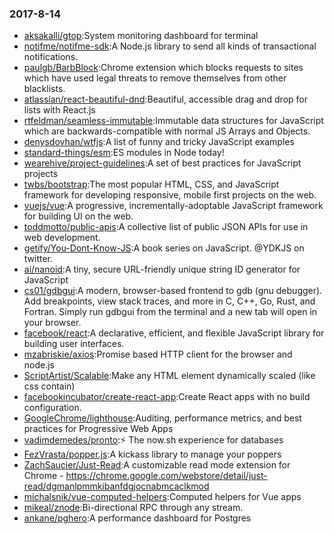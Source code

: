 ### 2017-8-14 
* [aksakalli/gtop](https://github.com//aksakalli/gtop):System monitoring dashboard for terminal 
* [notifme/notifme-sdk](https://github.com//notifme/notifme-sdk):A Node.js library to send all kinds of transactional notifications. 
* [paulgb/BarbBlock](https://github.com//paulgb/BarbBlock):Chrome extension which blocks requests to sites which have used legal threats to remove themselves from other blacklists. 
* [atlassian/react-beautiful-dnd](https://github.com//atlassian/react-beautiful-dnd):Beautiful, accessible drag and drop for lists with React.js 
* [rtfeldman/seamless-immutable](https://github.com//rtfeldman/seamless-immutable):Immutable data structures for JavaScript which are backwards-compatible with normal JS Arrays and Objects. 
* [denysdovhan/wtfjs](https://github.com//denysdovhan/wtfjs):A list of funny and tricky JavaScript examples 
* [standard-things/esm](https://github.com//standard-things/esm):ES modules in Node today! 
* [wearehive/project-guidelines](https://github.com//wearehive/project-guidelines):A set of best practices for JavaScript projects 
* [twbs/bootstrap](https://github.com//twbs/bootstrap):The most popular HTML, CSS, and JavaScript framework for developing responsive, mobile first projects on the web. 
* [vuejs/vue](https://github.com//vuejs/vue):A progressive, incrementally-adoptable JavaScript framework for building UI on the web. 
* [toddmotto/public-apis](https://github.com//toddmotto/public-apis):A collective list of public JSON APIs for use in web development. 
* [getify/You-Dont-Know-JS](https://github.com//getify/You-Dont-Know-JS):A book series on JavaScript. @YDKJS on twitter. 
* [ai/nanoid](https://github.com//ai/nanoid):A tiny, secure URL-friendly unique string ID generator for JavaScript 
* [cs01/gdbgui](https://github.com//cs01/gdbgui):A modern, browser-based frontend to gdb (gnu debugger). Add breakpoints, view stack traces, and more in C, C++, Go, Rust, and Fortran. Simply run gdbgui from the terminal and a new tab will open in your browser. 
* [facebook/react](https://github.com//facebook/react):A declarative, efficient, and flexible JavaScript library for building user interfaces. 
* [mzabriskie/axios](https://github.com//mzabriskie/axios):Promise based HTTP client for the browser and node.js 
* [ScriptArtist/Scalable](https://github.com//ScriptArtist/Scalable):Make any HTML element dynamically scaled (like css contain) 
* [facebookincubator/create-react-app](https://github.com//facebookincubator/create-react-app):Create React apps with no build configuration. 
* [GoogleChrome/lighthouse](https://github.com//GoogleChrome/lighthouse):Auditing, performance metrics, and best practices for Progressive Web Apps 
* [vadimdemedes/pronto](https://github.com//vadimdemedes/pronto):⚡ The now.sh experience for databases 
* [FezVrasta/popper.js](https://github.com//FezVrasta/popper.js):A kickass library to manage your poppers 
* [ZachSaucier/Just-Read](https://github.com//ZachSaucier/Just-Read):A customizable read mode extension for Chrome - https://chrome.google.com/webstore/detail/just-read/dgmanlpmmkibanfdgjocnabmcaclkmod 
* [michalsnik/vue-computed-helpers](https://github.com//michalsnik/vue-computed-helpers):Computed helpers for Vue apps 
* [mikeal/znode](https://github.com//mikeal/znode):Bi-directional RPC through any stream. 
* [ankane/pghero](https://github.com//ankane/pghero):A performance dashboard for Postgres 
